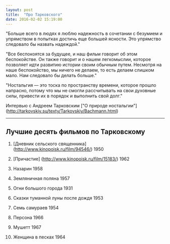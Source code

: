 ```yaml
---
layout: post
title:  "Про Тарковского"
date: 2016-02-02 15:19:00
---
```


"Больше всего в людях я люблю надежность в сочетании с безумием и упрямством в попытках достичь еще большей ясности. Это упрямство следовало бы назвать надеждой."

"Все беспокоятся за будущее, и наш фильм говорит об этом беспокойстве. Он также говорит и о нашем легкомыслии, которое позволяет идти развитию истории своим обычным путем. Несмотря на наше беспокойство, мы ничего не делаем, то есть делаем слишком мало. Нам следовало бы делать больше."

"Ностальгия — это тоска по пространству времени, которое прошло напрасно, потому что мы не смогли рассчитывать на свои духовные силы, привести их в порядок и выполнить свой долг."

Интервью с Андреем Тарковским ["О природе ностальгии"] (http://tarkovskiy.su/texty/Tarkovskiy/Bachmann.html)

***

## Лучшие десять фильмов по Тарковскому

1. [Дневник сельского священника] (http://www.kinopoisk.ru/film/94546/) 1950

2. [Причастие] (http://www.kinopoisk.ru/film/15183/) 1962

3. Назарин 1958

4. Земляничная поляна 1957

5. Огни большого города 1931

6. Сказки туманной луны после дождя 1953

7. Семь самураев 1954

8. Персона 1966

9. Мушетт 1967

10. Женщина в песках 1964


